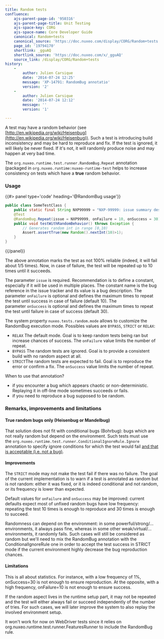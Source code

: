 ```yaml
---
title: Random tests
confluence:
    ajs-parent-page-id: '950316'
    ajs-parent-page-title: Unit Testing
    ajs-space-key: CORG
    ajs-space-name: Core Developer Guide
    canonical: Random+tests
    canonical_source: 'https://doc.nuxeo.com/display/CORG/Random+tests'
    page_id: '19794170'
    shortlink: _gguAQ
    shortlink_source: 'https://doc.nuxeo.com/x/_gguAQ'
    source_link: /display/CORG/Random+tests
history:
    - 
        author: Julien Carsique
        date: '2014-07-24 12:25'
        message: 'XP-14791: RandomBug annotatio'
        version: '2'
    - 
        author: Julien Carsique
        date: '2014-07-24 12:12'
        message: ''
        version: '1'

---
```

A test may have a random behavior (see [http://en.wikipedia.org/wiki/Heisenbug](http://en.wikipedia.org/wiki/Heisenbug)). Such a test is introducing build inconsistency and may be hard to reproduce and fix. If the test is ignored, it will likely be never fixed. If it's not, it will randomly produce noise and may happen at very bad time.

The&nbsp;`org.nuxeo.runtime.test.runner.RandomBug.Repeat` annotation (packaged in `org.nuxeo.runtime:nuxeo-runtime-test` helps to increase consistency on tests which have a **true** random behavior.

### Usage

{{#> panel type='code' heading='@RandomBug usage'}}

```java
public class SomeTestClass {
    public static final String NXP99999 = "NXP-99999: issue summary description blah blah";
    @Test
    @RandomBug.Repeat(issue = NXP99999, onFailure = 10, onSuccess = 30)
    public void testWithRandomBehavior() throws Exception {
        // Generates random int in range [0,10)
        Assert.assertTrue(new Random().nextInt(10)>1);
    }
}
```

{{/panel}}

The above annotation marks the test as not 100% reliable (indeed, it will fail about 1/5 times). Now, in case of failure, the test will be repeated up to 10 times until it succeeds.

The parameter&nbsp;`issue` is required. Recommendation is to define a constant, especially if it will be used in multiple places. The constant name is the bug reference in the issue tracker and its value is a bug description.
The parameter&nbsp;`onFailure` is optional and defines the maximum times to repeat the test until success in case of failure (default 10).
The parameter&nbsp;`onSuccess` is optional and defines the maximum times to repeat the test until failure in case of success (default 30).

The system property&nbsp;`nuxeo.tests.random.mode` allows to customize the RandomBug execution mode. Possibles values are `BYPASS`,&nbsp;`STRICT` or `RELAX`:

*   `RELAX`
    The default mode. Goal is to keep random tests being ran but increase chances of success. The `onFailure` value limits the number of repeat.
*   `BYPASS`
    The random tests are ignored. Goal is to provide a consistent build with no random aspect at all.
*   `STRICT`The random tests are expected to fail. Goal is to reproduce the error or confirm a fix. The&nbsp;`onSuccess` value limits the number of repeat.

When to use that annotation?

*   if you encounter a bug which appears chaotic or non-deterministic. Replaying it in off-line mode sometimes succeeds or fails.
*   if you need to reproduce a bug supposed to be random.

### Remarks, improvements and limitations

#### True random bugs only (Heisenbug or Mandelbug)

That solution does not fit with conditional bugs (Bohrbug): bugs which are not really random but depend on the environment.
Such tests must use the&nbsp;`org.nuxeo.runtime.test.runner.ConditionalIgnoreRule.Ignore` annotation to specify ignore conditions for which the test would fail <u>and that is acceptable (i.e. not a bug)</u>.

#### Improvements

The&nbsp;`STRICT` mode may not make the test fail if there was no failure. The goal of the current implementation is to warn if a test is annotated as random but is not random: either it was fixed, or it is indeed conditional and not random, or its frequency is lower than expected.

Default values for&nbsp;`onFailure` and&nbsp;`onSuccess` may be improved: current defaults expect most of unfixed random bugs have low frequency: repeating the test 10 times is enough to reproduce and 30 times is enough to succeed.

Randomness can depend on the environment: in some powerful/strong/... environments, it always pass fine, whereas in some other weak/virtual/... environments, it randomly fails. Such cases will still be considered as random but we'll need to mix the RandomBug annotation with the ConditionalIgnoreRule one in order to accept the test success in STRICT mode if the current environment highly decrease the bug reproduction chances.

#### Limitations

This is all about statistics. For instance, with a low frequency of 1%, onSuccess=30 is not enough to ensure reproduction. At the opposite, with a high frequency, onFailure=10 is not enough to ensure success.

If the random aspect lives in the runtime setup part, it may not be repeated and the test will either always fail or succeed independently of the number of tries. For such cases, we will later improve the system to also replay the involved environment setup.

It won't work for now on WebDriver tests since it relies on org.nuxeo.runtime.test.runner.FeaturesRunner to include the RandomBug rule.